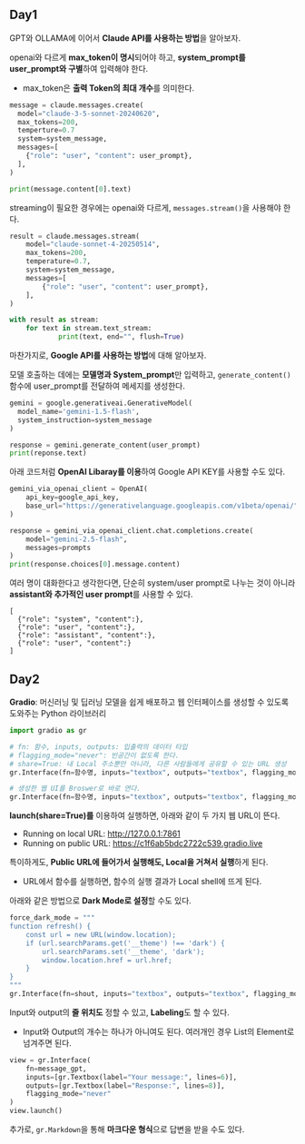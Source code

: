 ## Day1

GPT와 OLLAMA에 이어서 **Claude API를 사용하는 방법**을 알아보자.

openai와 다르게 **max_token이 명시**되어야 하고, **system_prompt를 user_prompt와 구별**하여 입력해야 한다.

- max_token은 **출력 Token의 최대 개수**를 의미한다.

```python
message = claude.messages.create(
  model="claude-3-5-sonnet-20240620",
  max_tokens=200,
  temperture=0.7
  system=system_message,
  messages=[
    {"role": "user", "content": user_prompt},
  ],
)

print(message.content[0].text)
```

streaming이 필요한 경우에는 openai와 다르게, `messages.stream()`을 사용해야 한다.

```python
result = claude.messages.stream(
    model="claude-sonnet-4-20250514",
    max_tokens=200,
    temperature=0.7,
    system=system_message,
    messages=[
        {"role": "user", "content": user_prompt},
    ],
)

with result as stream:
    for text in stream.text_stream:
            print(text, end="", flush=True)
```

마찬가지로, **Google API를 사용하는 방법**에 대해 알아보자.

모델 호출하는 데에는 **모델명과 System_prompt**만 입력하고, `generate_content()` 함수에 user_prompt를 전달하여 메세지를 생성한다.

```python
gemini = google.generativeai.GenerativeModel(
  model_name='gemini-1.5-flash',
  system_instruction=system_message
)

response = gemini.generate_content(user_prompt)
print(reponse.text)
```

아래 코드처럼 **OpenAI Libaray를 이용**하여 Google API KEY를 사용할 수도 있다.

```python
gemini_via_openai_client = OpenAI(
    api_key=google_api_key, 
    base_url="https://generativelanguage.googleapis.com/v1beta/openai/"
)

response = gemini_via_openai_client.chat.completions.create(
    model="gemini-2.5-flash",
    messages=prompts
)
print(response.choices[0].message.content)
```

여러 명이 대화한다고 생각한다면, 단순히 system/user prompt로 나누는 것이 아니라 **assistant와 추가적인 user prompt**를 사용할 수 있다.

```
[
  {"role": "system", "content":},
  {"role": "user", "content":},
  {"role": "assistant", "content":},
  {"role": "user", "content":}
]
```

## Day2

**Gradio**: 머신러닝 및 딥러닝 모델을 쉽게 배포하고 웹 인터페이스를 생성할 수 있도록 도와주는 Python 라이브러리

```python
import gradio as gr

# fn: 함수, inputs, outputs: 입출력의 데이터 타입
# flagging_mode="never": 빈공간이 없도록 한다.
# share=True: 내 Local 주소뿐만 아니라, 다른 사람들에게 공유할 수 있는 URL 생성
gr.Interface(fn=함수명, inputs="textbox", outputs="textbox", flagging_mode="never").launch(share=True)

# 생성한 웹 UI를 Broswer로 바로 연다.
gr.Interface(fn=함수명, inputs="textbox", outputs="textbox", flagging_mode="never").launch(inbrowser=True)
```

**launch(share=True)를** 이용하여 실행하면, 아래와 같이 두 가지 웹 URL이 뜬다. 

- Running on local URL:  http://127.0.0.1:7861
- Running on public URL: https://c1f6ab5bdc2722c539.gradio.live

특이하게도, **Public URL에 들어가서 실행해도, Local을 거쳐서 실행**하게 된다.
- URL에서 함수를 실행하면, 함수의 실행 결과가 Local shell에 뜨게 된다.

아래와 같은 방법으로 **Dark Mode로 설정**할 수도 있다.

```python
force_dark_mode = """
function refresh() {
    const url = new URL(window.location);
    if (url.searchParams.get('__theme') !== 'dark') {
        url.searchParams.set('__theme', 'dark');
        window.location.href = url.href;
    }
}
"""
gr.Interface(fn=shout, inputs="textbox", outputs="textbox", flagging_mode="never", js=force_dark_mode).launch()
```

Input와 output의 **줄 위치도** 정할 수 있고, **Labeling**도 할 수 있다.

- Input와 Output의 개수는 하나가 아니여도 된다. 여러개인 경우 List의 Element로 넘겨주면 된다.

```python
view = gr.Interface(
    fn=message_gpt,
    inputs=[gr.Textbox(label="Your message:", lines=6)],
    outputs=[gr.Textbox(label="Response:", lines=8)],
    flagging_mode="never"
)
view.launch()
```

추가로, `gr.Markdown`을 통해 **마크다운 형식**으로 답변을 받을 수도 있다.
